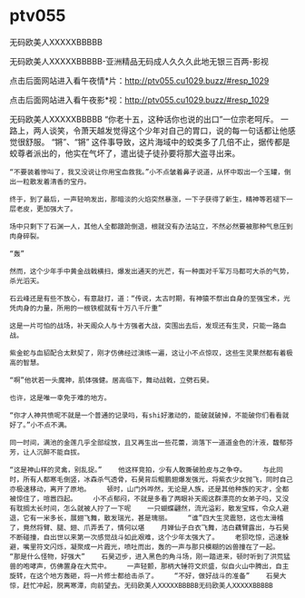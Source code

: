 # ptv055
无码欧美人XXXXXBBBBB

无码欧美人XXXXXBBBBB-亚洲精品无码成人久久久此地无银三百两-影视

点击后面网站进入看午夜情*片：http://ptv055.cu1029.buzz/#resp_1029

点击后面网站进入看午夜影*视：http://ptv055.cu1029.buzz/#resp_1029

无码欧美人XXXXXBBBBB    “你老十五，这种话你也说的出口”一位宗老呵斥。    一路上，两人谈笑，令萧天越发觉得这个少年对自己的胃口，说的每一句话都让他感觉很舒服。    “锵”、“锵”    这件事导致，这片海域中的蛟类多了几倍不止，据传都是蛟尊者派出的，他实在气坏了，遣出徒子徒孙要将那大盗寻出来。

    “不要装着惨叫了，我又没说让你用宝血救我。”小不点皱着鼻子说道，从怀中取出一个玉罐，倒出一粒散发着清香的宝丹。

    终于，到了最后，一声轻响发出，那暗淡的火焰突然暴涨，一下子获得了新生，精神等若褪下一层老皮，更加强大了。

    场中只剩下了石渊一人，其他人全都踉跄倒退，根就没有办法站立，不然必然要被那种气息压到肉身碎裂。

    “轰”

    然而，这个少年手中黄金战戟横扫，爆发出通天的光芒，有一种面对千军万马都可大杀的气势，杀光滔天。

    石云峰还是有些不放心，有意敲打，道：“传说，太古时期，有神猿不祭出自身的至强宝术，光凭肉身的力量，所用的一根铁棍就有十万八千斤重”

    这是一片可怕的战场，补天阁众人与十方强者大战，突围出去后，发现还有生灵，只能一路血战。

    紫金蛇与血貂配合太默契了，刚才仿佛经过演练一遍，这让小不点惊叹，这些生灵果然都有着极高的智慧。

    “啊”他状若一头魔神，肌体强健。居高临下，舞动战戟，立劈石昊。

    也许，这是唯一幸免于难的地方。

    “你才人神共愤呢不就是一个普通的记录吗，有shi好激动的，能破就破掉，不能破你们看看就好了。”小不点不满。

    同一时间，满池的金莲几乎全部绽放，且又再生出一些花蕾，淌落下一道道金色的汁液，馥郁芬芳，让人沉醉不能自拔。

    “这是神山样的灵禽，别乱捉。”    他这样竞拍，少有人敢撕破脸皮与之争夺。    与此同时，所有人都寒毛倒竖，冰森杀气透骨，石昊背后鲲鹏翅爆发强光，将紫衣少女抛飞，同时自己亦极速移动，离开了原地。    顿时，山门外哗然，无论是人族，还是其他种族的天才，全都被惊住了，喧嚣四起。    小不点郁闷，不就是多看了两眼补天阁这群漂亮的女弟子吗，又没有耽搁太长时间，怎么就被人拧了一下呢    一只蝴蝶翩然，流光溢彩，散发宝辉，令众人避退，它有一米多长，展翅飞舞，散发瑞光，甚是瑰丽。    “谁”四大生灵震怒，这也太滑稽了，竟然将臂、腿、翅、爪弄丢了，情何以堪    月婵仙子白衣飞舞，洁白藕臂露出，与石昊不断碰撞，自出世以来第一次感觉战斗如此艰难，这个少年太强大了。    老狈吃惊，迅速躲避，嘴里符文闪烁，凝聚成一片霞光，喷吐而出，轰的一声与那只模糊的凶兽撞在了一起。    “那是什么怪物，好强大”    石昊迈步，进入黑色的角斗场，刚一踏进来，顿时听到了洪荒猛兽的咆哮声，仿佛置身在大荒中。    一声轻颤，那柄大锤符文炽盛，似自火山中腾出，自主旋转，在这个地方轰砸，将一片修士都给击杀了。    “不好，做好战斗的准备”    石昊大惊，赶忙冲起，脱离寒潭，向前望去。无码欧美人XXXXXBBBBB无码欧美人XXXXXBBBBB
